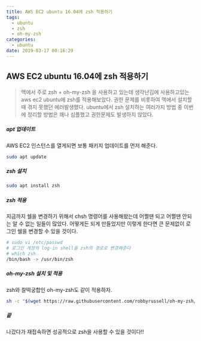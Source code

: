 ```yaml
---
title: AWS EC2 ubuntu 16.04에 zsh 적용하기
tags:
  - ubuntu
  - zsh
  - oh-my-zsh
categories:
  - ubuntu
date: 2019-03-17 00:16:29
---
```


## AWS EC2 ubuntu 16.04에 zsh 적용하기

> 맥에서 주로 zsh + oh-my-zsh 을 사용하고 있는데 생각난김에 사용하고있는 aws ec2 ubuntu에 zsh를 적용해보았다. 권한 문제를 비롯하여 맥에서 설치할때 겪지 못했던 에러발생했다. ubuntu에서 zsh 설치하는 여러가지 방법 중 이번에 정리할 방법은 꽤나 심플했고 권한문제도 발생하지 않았다.

##### apt 업데이트

AWS EC2 인스턴스를 열게되면 보통 패키지 업데이트를 먼저 해준다.

```sh
sudo apt update
```



##### zsh 설치

```sh
sudo apt install zsh
```



##### zsh 적용

지금까지 쉘을 변경하기 위해서 chsh 명령어를 사용해왔는데 어쩔땐 되고 어쩔땐 안되는 알 수 없는 일들이 많았다. 어떻게든 되게 만들었지만 이렇게 한다면 큰 문제없이 로그인 쉘을 변경할 수 있을 것이다.

```sh
# sudo vi /etc/passwd
# 로그인 계정의 log-in shell을 zsh의 경로로 변경해준다
# which zsh
/bin/bash -> /usr/bin/zsh
```



##### oh-my-zsh 설치 및 적용

zsh와 찰떡궁합인 oh-my-zsh도 같이 적용하자.

```sh
sh -c "$(wget https://raw.githubusercontent.com/robbyrussell/oh-my-zsh/master/tools/install.sh -O -)"
```



##### 끝

나갔다가 재접속하면 성공적으로 zsh을 사용할 수 있을 것이다!!